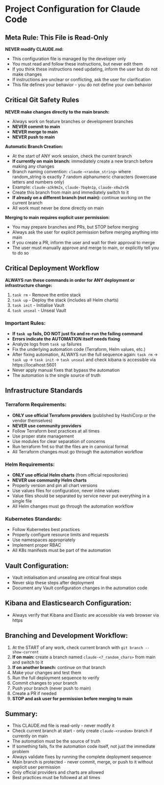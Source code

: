 # Project Configuration for Claude Code

## Meta Rule: This File is Read-Only

**NEVER modify CLAUDE.md:**
- This configuration file is managed by the developer only
- You must read and follow these instructions, but never edit them
- If you think these instructions need updating, inform the user but do not make changes
- If instructions are unclear or conflicting, ask the user for clarification
- This file defines your behavior - you do not define your own behavior

## Critical Git Safety Rules

**NEVER make changes directly to the main branch:**
- Always work on feature branches or development branches
- **NEVER commit to main**
- **NEVER merge to main**
- **NEVER push to main**

**Automatic Branch Creation:**
- At the start of ANY work session, check the current branch
- **If currently on main branch:** immediately create a new branch before making any changes
- Branch naming convention: `claude-<random_string>` where random_string is exactly 7 random alphanumeric characters (lowercase letters and numbers only)
- Example: `claude-a3k9m2x`, `claude-7bq4n1p`, `claude-x8w2v5k`
- Create this branch from main and immediately switch to it
- **If already on a different branch (not main):** continue working on the current branch
- All work must never be done directly on main

**Merging to main requires explicit user permission:**
- You may prepare branches and PRs, but STOP before merging
- Always ask the user for explicit permission before merging anything into main
- If you create a PR, inform the user and wait for their approval to merge
- The user must manually approve and merge to main, or explicitly tell you to do so

## Critical Deployment Workflow

**ALWAYS run these commands in order for ANY deployment or infrastructure change:**

1. `task rm` - Remove the entire stack
2. `task up` - Deploy the stack (includes all Helm charts)
3. `task init` - Initialise Vault
4. `task unseal` - Unseal Vault

### Important Rules:

- **If `task up` fails, DO NOT just fix and re-run the failing command**
- **Errors indicate the AUTOMATION itself needs fixing**
- Analyze logs from `task up` failures
- Fix the underlying automation code (Terraform, Helm values, etc.)
- After fixing automation, ALWAYS run the full sequence again: `task rm` → `task up` → `task init` → `task unseal` and check kibana is accessible via https://localhost:5601
- Never apply manual fixes that bypass the automation
- The automation is the single source of truth

## Infrastructure Standards

### Terraform Requirements:
- **ONLY use official Terraform providers** (published by HashiCorp or the vendor themselves)
- **NEVER use community providers**
- Follow Terraform best practices at all times
- Use proper state management
- Use modules for clear separation of concerns
- Run terraform fmt so that the files are in canonical format
- All Terraform changes must go through the automation workflow

### Helm Requirements:
- **ONLY use official Helm charts** (from official repositories)
- **NEVER use community Helm charts**
- Properly version and pin all chart versions
- Use values files for configuration, never inline values
- Value files should be separated by service never put everything in a single file
- All Helm changes must go through the automation workflow

### Kubernetes Standards:
- Follow Kubernetes best practices
- Properly configure resource limits and requests
- Use namespaces appropriately
- Implement proper RBAC
- All K8s manifests must be part of the automation

## Vault Configuration:
- Vault initialisation and unsealing are critical final steps
- Never skip these steps after deployment
- Document any Vault configuration changes in the automation code

## Kibana and Elasticsearch Configuration:
- Always verify that Kibana and Elastic are accessible via web browser via https 

## Branching and Development Workflow:
1. At the START of any work, check current branch with `git branch --show-current`
2. **If on main:** create a branch named `claude-<7_random_chars>` from main and switch to it
3. **If on another branch:** continue on that branch
4. Make your changes and test them
5. Run the full deployment sequence to verify
6. Commit changes to your branch
7. Push your branch (never push to main)
8. Create a PR if needed
9. **STOP and ask user for permission before merging to main**

## Summary:
- This CLAUDE.md file is read-only - never modify it
- Check current branch at start - only create `claude-<random>` branch if currently on main
- The automation must be the source of truth
- If something fails, fix the automation code itself, not just the immediate problem
- Always validate fixes by running the complete deployment sequence
- Main branch is protected - never commit, merge, or push to it without explicit user permission
- Only official providers and charts are allowed
- Best practices must be followed at all times